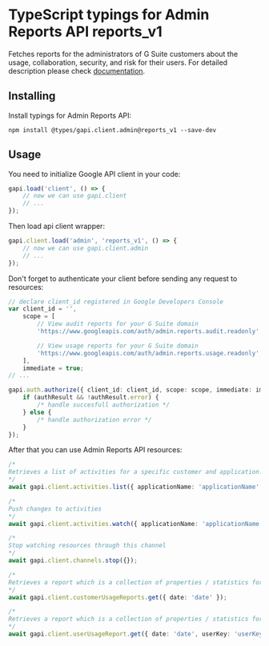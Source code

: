 # TypeScript typings for Admin Reports API reports_v1

Fetches reports for the administrators of G Suite customers about the usage, collaboration, security, and risk for their users.
For detailed description please check [documentation](https://developers.google.com/admin-sdk/reports/).

## Installing

Install typings for Admin Reports API:

```
npm install @types/gapi.client.admin@reports_v1 --save-dev
```

## Usage

You need to initialize Google API client in your code:

```typescript
gapi.load('client', () => {
    // now we can use gapi.client
    // ...
});
```

Then load api client wrapper:

```typescript
gapi.client.load('admin', 'reports_v1', () => {
    // now we can use gapi.client.admin
    // ...
});
```

Don't forget to authenticate your client before sending any request to resources:

```typescript
// declare client_id registered in Google Developers Console
var client_id = '',
    scope = [
        // View audit reports for your G Suite domain
        'https://www.googleapis.com/auth/admin.reports.audit.readonly',

        // View usage reports for your G Suite domain
        'https://www.googleapis.com/auth/admin.reports.usage.readonly',
    ],
    immediate = true;
// ...

gapi.auth.authorize({ client_id: client_id, scope: scope, immediate: immediate }, (authResult) => {
    if (authResult && !authResult.error) {
        /* handle succesfull authorization */
    } else {
        /* handle authorization error */
    }
});
```

After that you can use Admin Reports API resources:

```typescript
/* 
Retrieves a list of activities for a specific customer and application.  
*/
await gapi.client.activities.list({ applicationName: 'applicationName', userKey: 'userKey' });

/* 
Push changes to activities  
*/
await gapi.client.activities.watch({ applicationName: 'applicationName', userKey: 'userKey' });

/* 
Stop watching resources through this channel  
*/
await gapi.client.channels.stop({});

/* 
Retrieves a report which is a collection of properties / statistics for a specific customer.  
*/
await gapi.client.customerUsageReports.get({ date: 'date' });

/* 
Retrieves a report which is a collection of properties / statistics for a set of users.  
*/
await gapi.client.userUsageReport.get({ date: 'date', userKey: 'userKey' });
```
